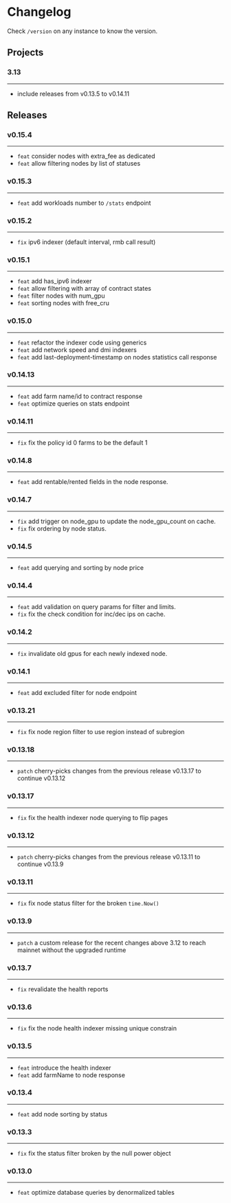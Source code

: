 # Changelog

Check `/version` on any instance to know the version.

## Projects

### 3.13

---

- include releases from v0.13.5 to v0.14.11

## Releases

### v0.15.4

---

- `feat` consider nodes with extra_fee as dedicated
- `feat` allow filtering nodes by list of statuses

### v0.15.3

---

- `feat` add workloads number to `/stats` endpoint

### v0.15.2

---

- `fix` ipv6 indexer (default interval, rmb call result)

### v0.15.1

---

- `feat` add has_ipv6 indexer
- `feat` allow filtering with array of contract states
- `feat` filter nodes with num_gpu
- `feat` sorting nodes with free_cru

### v0.15.0

---

- `feat` refactor the indexer code using generics
- `feat` add network speed and dmi indexers
- `feat` add last-deployment-timestamp on nodes statistics call response

### v0.14.13

---

- `feat` add farm name/id to contract response
- `feat` optimize queries on stats endpoint

### v0.14.11

---

- `fix` fix the policy id 0 farms to be the default 1

### v0.14.8

---

- `feat` add rentable/rented fields in the node response.

### v0.14.7

---

- `fix` add trigger on node_gpu to update the node_gpu_count on cache.
- `fix` fix ordering by node status.

### v0.14.5

---

- `feat` add querying and sorting by node price

### v0.14.4

---

- `feat` add validation on query params for filter and limits.
- `fix` fix the check condition for inc/dec ips on cache.

### v0.14.2

---

- `fix` invalidate old gpus for each newly indexed node.

### v0.14.1

---

- `feat` add excluded filter for node endpoint

### v0.13.21

---

- `fix` fix node region filter to use region instead of subregion

### v0.13.18

---

- `patch` cherry-picks changes from the previous release v0.13.17 to continue v0.13.12

### v0.13.17

---

- `fix` fix the health indexer node querying to flip pages

### v0.13.12

---

- `patch` cherry-picks changes from the previous release v0.13.11 to continue v0.13.9

### v0.13.11

---

- `fix` fix node status filter for the broken `time.Now()`

### v0.13.9

---

- `patch` a custom release for the recent changes above 3.12 to reach mainnet without the upgraded runtime

### v0.13.7

---

- `fix` revalidate the health reports

### v0.13.6

---

- `fix` fix the node health indexer missing unique constrain

### v0.13.5

---

- `feat` introduce the health indexer
- `feat` add farmName to node response

### v0.13.4

---

- `feat` add node sorting by status

### v0.13.3

---

- `fix` fix the status filter broken by the null power object

### v0.13.0

---

- `feat` optimize database queries by denormalized tables
